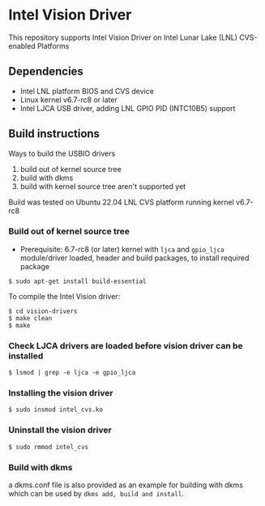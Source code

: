 # Intel Vision Driver

This repository supports Intel Vision Driver on Intel Lunar Lake (LNL) CVS-enabled Platforms

## Dependencies
* Intel LNL platform BIOS and CVS device
* Linux kernel v6.7-rc8 or later
* Intel LJCA USB driver, adding LNL GPIO PID (INTC10B5) support


## Build instructions
Ways to build the USBIO drivers
  1. build out of kernel source tree 
  2. build with dkms
  3. build with kernel source tree aren't supported yet

Build was tested on Ubuntu 22.04 LNL CVS platform running kernel v6.7-rc8

### Build out of kernel source tree
* Prerequisite: 6.7-rc8 (or later) kernel with ```ljca``` and ```gpio_ljca``` module/driver loaded, header and build packages, to install required package
```
$ sudo apt-get install build-essential
```

To compile the Intel Vision driver:
```
$ cd vision-drivers
$ make clean
$ make
```

### Check LJCA drivers are loaded before vision driver can be installed
```
$ lsmod | grep -e ljca -e gpio_ljca     
```

### Installing the vision driver 
```
$ sudo insmod intel_cvs.ko 
```

### Uninstall the vision driver
```
$ sudo rmmod intel_cvs
```

### Build with dkms
a dkms.conf file is also provided as an example for building with dkms which can be used by ```dkms add, build and install```.



